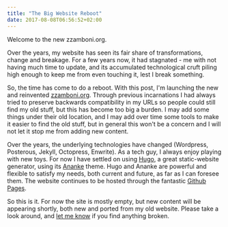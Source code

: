 ```yaml
---
title: "The Big Website Reboot"
date: 2017-08-08T06:56:52+02:00
---
```


Welcome to the new zzamboni.org.

<!--more-->

Over the years, my website has seen its fair share of transformations,
change and breakage. For a few years now, it had stagnated - me with
not having much time to update, and its accumulated technological
cruft piling high enough to keep me from even touching it, lest I
break something.

So, the time has come to do a reboot. With this post, I'm launching
the new and reinvented [zzamboni.org](http://zzamboni.org/). Through
previous incarnations I had always tried to preserve backwards
compatibility in my URLs so people could still find my old stuff, but
this has become too big a burden. I may add some things under their
old location, and I may add over time some tools to make it easier to
find the old stuff, but in general this won't be a concern and I will
not let it stop me from adding new content.

Over the years, the underlying technologies have changed (Wordpress,
Posterous, Jekyll, Octopress, Enwrite). As a tech guy, I always enjoy
playing with new toys. For now I have settled on using
[Hugo](http://gohugo.io/), a great static-website generator, using its
[Ananke](https://themes.gohugo.io/gohugo-theme-ananke/) theme. Hugo
and Ananke are powerful and flexible to satisfy my needs, both current
and future, as far as I can foresee them. The website continues to be
hosted through the fantastic [Github
Pages](https://pages.github.com/).

So this is it. For now the site is mostly empty, but new content will
be appearing shortly, both new and ported from my old website. Please
take a look around, and [let me know](/contact) if you find anything
broken.
